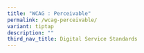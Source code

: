 ```yaml
---
title: "WCAG : Perceivable"
permalink: /wcag-perceivable/
variant: tiptap
description: ""
third_nav_title: Digital Service Standards
---
```

